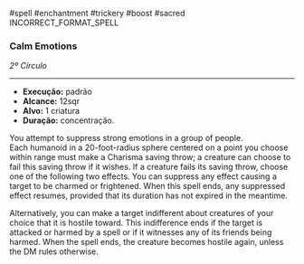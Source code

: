 #spell #enchantment #trickery #boost #sacred 
INCORRECT_FORMAT_SPELL
### Calm Emotions
*2º Círculo*
___
- **Execução:** padrão
- **Alcance:** 12sqr
- **Alvo:** 1 criatura
- **Duração:** concentração.

You attempt to suppress strong emotions in a group of people.  
Each humanoid in a 20-foot-radius sphere centered on a point you choose within range must make a Charisma saving throw; a creature can choose to fail this saving throw if it wishes. If a creature fails its saving throw, choose one of the following two effects. You can suppress any effect causing a target to be charmed or frightened. When this spell ends, any suppressed effect resumes, provided that its duration has not expired in the meantime.  
  
Alternatively, you can make a target indifferent about creatures of your choice that it is hostile toward. This indifference ends if the target is attacked or harmed by a spell or if it witnesses any of its friends being harmed. When the spell ends, the creature becomes hostile again, unless the DM rules otherwise.
